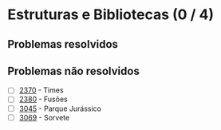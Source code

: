 # Estruturas e Bibliotecas (0 / 4)



## Problemas resolvidos


## Problemas não resolvidos

- [ ]  [2370](https://www.beecrowd.com.br/repository/UOJ_2370.html) - Times
- [ ]  [2380](https://www.beecrowd.com.br/repository/UOJ_2380.html) - Fusões
- [ ]  [3045](https://www.beecrowd.com.br/repository/UOJ_3045.html) - Parque Jurássico
- [ ]  [3069](https://www.beecrowd.com.br/repository/UOJ_3069.html) - Sorvete